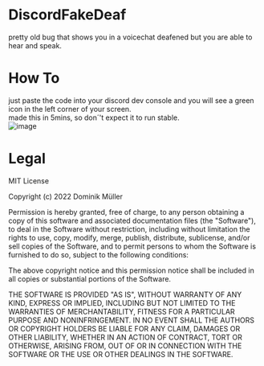# DiscordFakeDeaf
pretty old bug that shows you in a voicechat deafened but you are able to hear and speak.

# How To
just paste the code into your discord dev console and you will see a green icon in the left corner of your screen.\
made this in 5mins, so don´'t expect it to run stable.\
![image](https://user-images.githubusercontent.com/58124993/216171114-b050b63f-30cc-46c9-9231-2850df279681.png)

# Legal
MIT License

Copyright (c) 2022 Dominik Müller

Permission is hereby granted, free of charge, to any person obtaining a copy of this software and associated documentation files (the "Software"), to deal in the Software without restriction, including without limitation the rights to use, copy, modify, merge, publish, distribute, sublicense, and/or sell copies of the Software, and to permit persons to whom the Software is furnished to do so, subject to the following conditions:

The above copyright notice and this permission notice shall be included in all copies or substantial portions of the Software.

THE SOFTWARE IS PROVIDED "AS IS", WITHOUT WARRANTY OF ANY KIND, EXPRESS OR IMPLIED, INCLUDING BUT NOT LIMITED TO THE WARRANTIES OF MERCHANTABILITY, FITNESS FOR A PARTICULAR PURPOSE AND NONINFRINGEMENT. IN NO EVENT SHALL THE AUTHORS OR COPYRIGHT HOLDERS BE LIABLE FOR ANY CLAIM, DAMAGES OR OTHER LIABILITY, WHETHER IN AN ACTION OF CONTRACT, TORT OR OTHERWISE, ARISING FROM, OUT OF OR IN CONNECTION WITH THE SOFTWARE OR THE USE OR OTHER DEALINGS IN THE SOFTWARE.

